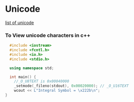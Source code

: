 # Unicode
 

[list of unicode](https://www.ssec.wisc.edu/~tomw/java/unicode.html#x2200)


###  To View unicode characters in c++ 

```cpp
  #include <iostream>
  #include <fcntl.h>
  #include <io.h>
  #include <stdio.h>

  using namespace std;

  int main() {
    //_O_U8TEXT is 0x00040000  
    _setmode(_fileno(stdout), 0x00020000); // _O_U16TEXT
    wcout << L"Integral Symbol = \x222b\n";
}
```
